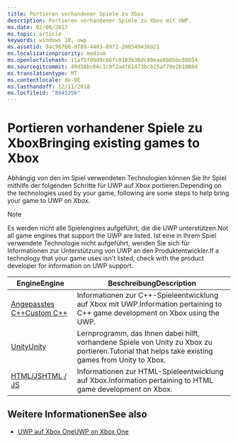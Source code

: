 ```yaml
---
title: Portieren vorhandener Spiele zu Xbox
description: Portieren vorhandener Spiele zu Xbox mit UWP.
ms.date: 02/08/2017
ms.topic: article
keywords: windows 10, uwp
ms.assetid: 9ac96766-df89-4403-89f2-200549436921
ms.localizationpriority: medium
ms.openlocfilehash: 11af5f09d9c66fc9103b36dc80eae8b8bbc88854
ms.sourcegitcommit: 49d58bc66c1c9f2a4f81473bcb25af79e2b1088d
ms.translationtype: MT
ms.contentlocale: de-DE
ms.lasthandoff: 12/11/2018
ms.locfileid: "8945356"
---
```

# <a name="bringing-existing-games-to-xbox"></a><span data-ttu-id="6ea26-104">Portieren vorhandener Spiele zu Xbox</span><span class="sxs-lookup"><span data-stu-id="6ea26-104">Bringing existing games to Xbox</span></span>


<span data-ttu-id="6ea26-105">Abhängig von den im Spiel verwendeten Technologien können Sie Ihr Spiel mithilfe der folgenden Schritte für UWP auf Xbox portieren.</span><span class="sxs-lookup"><span data-stu-id="6ea26-105">Depending on the technologies used by your game, following are some steps to help bring your game to UWP on Xbox.</span></span>

> [!NOTE]
> <span data-ttu-id="6ea26-106">Es werden nicht alle Spielengines aufgeführt, die die UWP unterstützen.</span><span class="sxs-lookup"><span data-stu-id="6ea26-106">Not all game engines that support the UWP are listed.</span></span> <span data-ttu-id="6ea26-107">Ist eine in Ihrem Spiel verwendete Technologie nicht aufgeführt, wenden Sie sich für Informationen zur Unterstützung von UWP an den Produktentwickler.</span><span class="sxs-lookup"><span data-stu-id="6ea26-107">If a technology that your game uses isn't listed, check with the product developer for information on UWP support.</span></span>

| <span data-ttu-id="6ea26-108">Engine</span><span class="sxs-lookup"><span data-stu-id="6ea26-108">Engine</span></span>      | <span data-ttu-id="6ea26-109">Beschreibung</span><span class="sxs-lookup"><span data-stu-id="6ea26-109">Description</span></span> |
|------------|-------------|
|[<span data-ttu-id="6ea26-110">Angepasstes C++</span><span class="sxs-lookup"><span data-stu-id="6ea26-110">Custom C++</span></span>](development-lanes-custom-cpp.md)| <span data-ttu-id="6ea26-111">Informationen zur C++-Spieleentwicklung auf Xbox mit UWP.</span><span class="sxs-lookup"><span data-stu-id="6ea26-111">Information pertaining to C++ game development on Xbox using the UWP.</span></span> |
|[<span data-ttu-id="6ea26-112">Unity</span><span class="sxs-lookup"><span data-stu-id="6ea26-112">Unity</span></span>](development-lanes-unity.md)| <span data-ttu-id="6ea26-113">Lernprogramm, das Ihnen dabei hilft, vorhandene Spiele von Unity zu Xbox zu portieren.</span><span class="sxs-lookup"><span data-stu-id="6ea26-113">Tutorial that helps take existing games from Unity to Xbox.</span></span> |
|[<span data-ttu-id="6ea26-114">HTML/JS</span><span class="sxs-lookup"><span data-stu-id="6ea26-114">HTML / JS</span></span>](development-lanes-html.md)| <span data-ttu-id="6ea26-115">Informationen zur HTML-Spieleentwicklung auf Xbox.</span><span class="sxs-lookup"><span data-stu-id="6ea26-115">Information pertaining to HTML game development on Xbox.</span></span> |

## <a name="see-also"></a><span data-ttu-id="6ea26-116">Weitere Informationen</span><span class="sxs-lookup"><span data-stu-id="6ea26-116">See also</span></span>

- [<span data-ttu-id="6ea26-117">UWP auf Xbox One</span><span class="sxs-lookup"><span data-stu-id="6ea26-117">UWP on Xbox One</span></span>](index.md)
